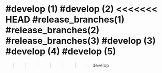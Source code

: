 #develop (1)
#develop (2)
<<<<<<< HEAD
#release_branches(1)
#release_branches(2)
#release_branches(3)
#develop (3)
#develop (4)
#develop (5)
=======

>>>>>>> develop
